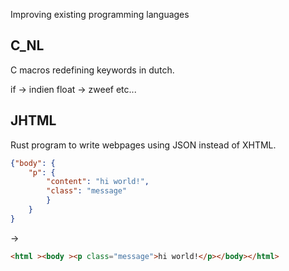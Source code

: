 Improving existing programming languages

## C_NL
C macros redefining keywords in dutch.

if -> indien
float -> zweef
etc...

## JHTML
Rust program to write webpages using JSON instead of XHTML.

```json
{"body": {
	"p": {
		"content": "hi world!",
		"class": "message"
		}
	}
}
```
->
```html
<html ><body ><p class="message">hi world!</p></body></html>
```

